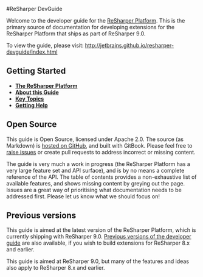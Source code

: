 #ReSharper DevGuide

Welcome to the developer guide for the [ReSharper Platform](Intro/ReSharperPlatform.md). This is the primary source of documentation for developing extensions for the ReSharper Platform that ships as part of ReSharper 9.0.

To view the guide, please visit: http://jetbrains.github.io/resharper-devguide/index.html

## Getting Started

* [**The ReSharper Platform**](Intro/ReSharperPlatform.md)
* [**About this Guide**](Intro/About.md)
* [**Key Topics**](Intro/KeyTopics.md)
* [**Getting Help**](Intro/GettingHelp.md)

## Open Source

This guide is Open Source, licensed under Apache 2.0. The source (as Markdown) is [hosted on GitHub](https://github.com/JetBrains/resharper-devguide), and built with GitBook. Please feel free to [raise issues](https://github.com/JetBrains/resharper-devguide/issues) or create pull requests to address incorrect or missing content.

The guide is very much a work in progress (the ReSharper Platform has a very large feature set and API surface), and is by no means a complete reference of the API. The table of contents provides a non-exhaustive list of available features, and shows missing content by greying out the page. Issues are a great way of prioritising what documentation needs to be addressed first. Please let us know what we should focus on!

## Previous versions

This guide is aimed at the latest version of the ReSharper Platform, which is currently shipping with ReSharper 9.0. [Previous versions of the developer guide](https://confluence.jetbrains.com/display/NETCOM/ReSharper+Plugin+Development) are also available, if you wish to build extensions for ReSharper 8.x and earlier.

This guide is aimed at ReSharper 9.0, but many of the features and ideas also apply to ReSharper 8.x and earlier.
